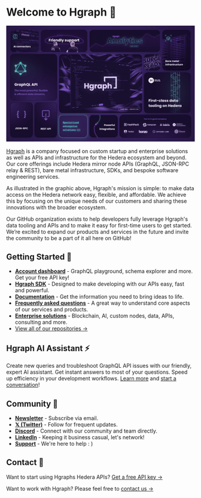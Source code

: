 # Welcome to Hgraph 🙌

[![image](Hgraph-Bento-V6.png)](https://hgraph.com)

[Hgraph](https://hgraph.com) is a company focused on custom startup and enterprise solutions as well as APIs and infrastructure for the Hedera ecosystem and beyond. Our core offerings include Hedera mirror node APIs (GraphQL, JSON-RPC relay & REST), bare metal infrastructure, SDKs, and bespoke software engineering services.

As illustrated in the graphic above, Hgraph's mission is simple: to make data access on the Hedera network easy, flexible, and affordable. We achieve this by focusing on the unique needs of our customers and sharing these innovations with the broader ecosystem.

Our GitHub organization exists to help developers fully leverage Hgraph's data tooling and APIs and to make it easy for first-time users to get started. We’re excited to expand our products and services in the future and invite the community to be a part of it all here on GitHub!

## Getting Started 👋

* **[Account dashboard](https://dashboard.hgraph.com)** - GraphQL playground, schema explorer and more. Get your free API key!
* **[Hgraph SDK](https://github.com/hgraph-io/sdk)** - Designed to make developing with our APIs easy, fast and powerful.
* **[Documentation](https://docs.hgraph.com)** - Get the information you need to bring ideas to life.
* **[Frequently asked questions](https://docs.hgraph.com/category/faqs)** - A great way to understand core aspects of our services and products.
* **[Enterprise solutions](https://hgraph.com/enterprise)** - Blockchain, AI, custom nodes, data, APIs, consulting and more.
* [View all of our repositories →](https://github.com/orgs/hgraph-io/repositories)

## Hgraph AI Assistant ⚡

Create new queries and troubleshoot GraphQL API issues with our friendly, expert AI assistant. Get instant answers to most of your questions. Speed up efficiency in your development workflows. [Learn more](https://docs.hgraph.com/graphql-assistant) and [start a conversation](https://hgraph.com/assistant)!

## Community 💜

* **[Newsletter](https://hgraph.beehiiv.com/subscribe)** - Subscribe via email.
* **[𝕏 (Twitter)](https://docs.hgraph.com/support)** - Follow for frequent updates.
* **[Discord](https://discord.gg/dwxpRHHVWX)** - Connect with our community and team directly.
* **[LinkedIn](https://www.linkedin.com/company/hgraph_io)** - Keeping it business casual, let's network!
* **[Support](https://docs.hgraph.com/support)** - We're here to help : )


## Contact 📧

Want to start using Hgraphs Hedera APIs? [Get a free API key →](https://dashboard.hgraph.com/)

Want to work with Hgraph? Please feel free to [contact us →](https://www.hgraph.com/contact)